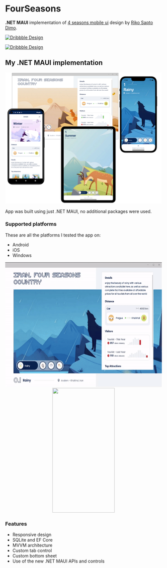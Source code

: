# FourSeasons
**.NET MAUI** implementation of [4 seasons mobile ui](https://dribbble.com/shots/15480534-4-seasons-mobile-ui) design by [Riko Sapto Dimo](https://dribbble.com/RikoSapto).

[![Dribbble Design](https://cdn.dribbble.com/users/806561/screenshots/15480534/media/65b84a3771d349df6e0e681ad2b16755.jpg?compress=1&resize=1000x750&vertical=top)](https://dribbble.com/shots/15480534-4-seasons-mobile-ui)

[![Dribbble Design](https://cdn.dribbble.com/users/806561/screenshots/15500886/media/6ad5b0de169928b529860160d711570a.jpg?compress=1&resize=1000x750&vertical=top)](https://dribbble.com/shots/15500886-4-seasons-mobile-ui-desktop-version)

## My .NET MAUI implementation

<p align="center">
  <img src="https://github.com/RadekVyM/FourSeasons/blob/main/images/all_devices.png" data-canonical-src="https://github.com/RadekVyM/FourSeasons/blob/main/images/all_devices.png"/>
</p>

App was built using just .NET MAUI, no additional packages were used.

### Supported platforms
These are all the platforms I tested the app on:

- Android
- iOS
- Windows 

<p align="center">
  <img src="https://github.com/RadekVyM/FourSeasons/blob/main/images/windows.gif" data-canonical-src="https://github.com/RadekVyM/FourSeasons/blob/main/images/windows.gif" width="614" height="400"/>
  
  <img src="https://github.com/RadekVyM/FourSeasons/blob/main/images/android.gif" data-canonical-src="https://github.com/RadekVyM/FourSeasons/blob/main/images/android.gif" width="200" height="400"/>
</p>

### Features

- Responsive design
- SQLite and EF Core
- MVVM architecture
- Custom tab control
- Custom bottom sheet
- Use of the new .NET MAUI APIs and controls

